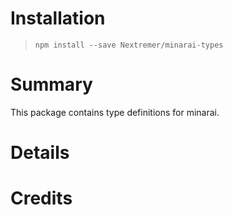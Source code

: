 # Installation
> `npm install --save Nextremer/minarai-types`

# Summary
This package contains type definitions for minarai.

# Details

# Credits
